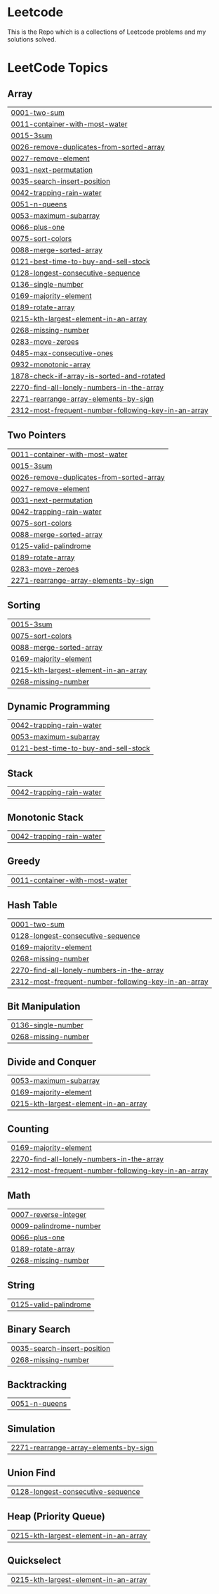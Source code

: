 # Leetcode
This is the Repo which is a collections of Leetcode problems and my solutions solved. 

<!---LeetCode Topics Start-->
# LeetCode Topics
## Array
|  |
| ------- |
| [0001-two-sum](https://github.com/1011mohitsingh/Leetcode/tree/master/0001-two-sum) |
| [0011-container-with-most-water](https://github.com/1011mohitsingh/Leetcode/tree/master/0011-container-with-most-water) |
| [0015-3sum](https://github.com/1011mohitsingh/Leetcode/tree/master/0015-3sum) |
| [0026-remove-duplicates-from-sorted-array](https://github.com/1011mohitsingh/Leetcode/tree/master/0026-remove-duplicates-from-sorted-array) |
| [0027-remove-element](https://github.com/1011mohitsingh/Leetcode/tree/master/0027-remove-element) |
| [0031-next-permutation](https://github.com/1011mohitsingh/Leetcode/tree/master/0031-next-permutation) |
| [0035-search-insert-position](https://github.com/1011mohitsingh/Leetcode/tree/master/0035-search-insert-position) |
| [0042-trapping-rain-water](https://github.com/1011mohitsingh/Leetcode/tree/master/0042-trapping-rain-water) |
| [0051-n-queens](https://github.com/1011mohitsingh/Leetcode/tree/master/0051-n-queens) |
| [0053-maximum-subarray](https://github.com/1011mohitsingh/Leetcode/tree/master/0053-maximum-subarray) |
| [0066-plus-one](https://github.com/1011mohitsingh/Leetcode/tree/master/0066-plus-one) |
| [0075-sort-colors](https://github.com/1011mohitsingh/Leetcode/tree/master/0075-sort-colors) |
| [0088-merge-sorted-array](https://github.com/1011mohitsingh/Leetcode/tree/master/0088-merge-sorted-array) |
| [0121-best-time-to-buy-and-sell-stock](https://github.com/1011mohitsingh/Leetcode/tree/master/0121-best-time-to-buy-and-sell-stock) |
| [0128-longest-consecutive-sequence](https://github.com/1011mohitsingh/Leetcode/tree/master/0128-longest-consecutive-sequence) |
| [0136-single-number](https://github.com/1011mohitsingh/Leetcode/tree/master/0136-single-number) |
| [0169-majority-element](https://github.com/1011mohitsingh/Leetcode/tree/master/0169-majority-element) |
| [0189-rotate-array](https://github.com/1011mohitsingh/Leetcode/tree/master/0189-rotate-array) |
| [0215-kth-largest-element-in-an-array](https://github.com/1011mohitsingh/Leetcode/tree/master/0215-kth-largest-element-in-an-array) |
| [0268-missing-number](https://github.com/1011mohitsingh/Leetcode/tree/master/0268-missing-number) |
| [0283-move-zeroes](https://github.com/1011mohitsingh/Leetcode/tree/master/0283-move-zeroes) |
| [0485-max-consecutive-ones](https://github.com/1011mohitsingh/Leetcode/tree/master/0485-max-consecutive-ones) |
| [0932-monotonic-array](https://github.com/1011mohitsingh/Leetcode/tree/master/0932-monotonic-array) |
| [1878-check-if-array-is-sorted-and-rotated](https://github.com/1011mohitsingh/Leetcode/tree/master/1878-check-if-array-is-sorted-and-rotated) |
| [2270-find-all-lonely-numbers-in-the-array](https://github.com/1011mohitsingh/Leetcode/tree/master/2270-find-all-lonely-numbers-in-the-array) |
| [2271-rearrange-array-elements-by-sign](https://github.com/1011mohitsingh/Leetcode/tree/master/2271-rearrange-array-elements-by-sign) |
| [2312-most-frequent-number-following-key-in-an-array](https://github.com/1011mohitsingh/Leetcode/tree/master/2312-most-frequent-number-following-key-in-an-array) |
## Two Pointers
|  |
| ------- |
| [0011-container-with-most-water](https://github.com/1011mohitsingh/Leetcode/tree/master/0011-container-with-most-water) |
| [0015-3sum](https://github.com/1011mohitsingh/Leetcode/tree/master/0015-3sum) |
| [0026-remove-duplicates-from-sorted-array](https://github.com/1011mohitsingh/Leetcode/tree/master/0026-remove-duplicates-from-sorted-array) |
| [0027-remove-element](https://github.com/1011mohitsingh/Leetcode/tree/master/0027-remove-element) |
| [0031-next-permutation](https://github.com/1011mohitsingh/Leetcode/tree/master/0031-next-permutation) |
| [0042-trapping-rain-water](https://github.com/1011mohitsingh/Leetcode/tree/master/0042-trapping-rain-water) |
| [0075-sort-colors](https://github.com/1011mohitsingh/Leetcode/tree/master/0075-sort-colors) |
| [0088-merge-sorted-array](https://github.com/1011mohitsingh/Leetcode/tree/master/0088-merge-sorted-array) |
| [0125-valid-palindrome](https://github.com/1011mohitsingh/Leetcode/tree/master/0125-valid-palindrome) |
| [0189-rotate-array](https://github.com/1011mohitsingh/Leetcode/tree/master/0189-rotate-array) |
| [0283-move-zeroes](https://github.com/1011mohitsingh/Leetcode/tree/master/0283-move-zeroes) |
| [2271-rearrange-array-elements-by-sign](https://github.com/1011mohitsingh/Leetcode/tree/master/2271-rearrange-array-elements-by-sign) |
## Sorting
|  |
| ------- |
| [0015-3sum](https://github.com/1011mohitsingh/Leetcode/tree/master/0015-3sum) |
| [0075-sort-colors](https://github.com/1011mohitsingh/Leetcode/tree/master/0075-sort-colors) |
| [0088-merge-sorted-array](https://github.com/1011mohitsingh/Leetcode/tree/master/0088-merge-sorted-array) |
| [0169-majority-element](https://github.com/1011mohitsingh/Leetcode/tree/master/0169-majority-element) |
| [0215-kth-largest-element-in-an-array](https://github.com/1011mohitsingh/Leetcode/tree/master/0215-kth-largest-element-in-an-array) |
| [0268-missing-number](https://github.com/1011mohitsingh/Leetcode/tree/master/0268-missing-number) |
## Dynamic Programming
|  |
| ------- |
| [0042-trapping-rain-water](https://github.com/1011mohitsingh/Leetcode/tree/master/0042-trapping-rain-water) |
| [0053-maximum-subarray](https://github.com/1011mohitsingh/Leetcode/tree/master/0053-maximum-subarray) |
| [0121-best-time-to-buy-and-sell-stock](https://github.com/1011mohitsingh/Leetcode/tree/master/0121-best-time-to-buy-and-sell-stock) |
## Stack
|  |
| ------- |
| [0042-trapping-rain-water](https://github.com/1011mohitsingh/Leetcode/tree/master/0042-trapping-rain-water) |
## Monotonic Stack
|  |
| ------- |
| [0042-trapping-rain-water](https://github.com/1011mohitsingh/Leetcode/tree/master/0042-trapping-rain-water) |
## Greedy
|  |
| ------- |
| [0011-container-with-most-water](https://github.com/1011mohitsingh/Leetcode/tree/master/0011-container-with-most-water) |
## Hash Table
|  |
| ------- |
| [0001-two-sum](https://github.com/1011mohitsingh/Leetcode/tree/master/0001-two-sum) |
| [0128-longest-consecutive-sequence](https://github.com/1011mohitsingh/Leetcode/tree/master/0128-longest-consecutive-sequence) |
| [0169-majority-element](https://github.com/1011mohitsingh/Leetcode/tree/master/0169-majority-element) |
| [0268-missing-number](https://github.com/1011mohitsingh/Leetcode/tree/master/0268-missing-number) |
| [2270-find-all-lonely-numbers-in-the-array](https://github.com/1011mohitsingh/Leetcode/tree/master/2270-find-all-lonely-numbers-in-the-array) |
| [2312-most-frequent-number-following-key-in-an-array](https://github.com/1011mohitsingh/Leetcode/tree/master/2312-most-frequent-number-following-key-in-an-array) |
## Bit Manipulation
|  |
| ------- |
| [0136-single-number](https://github.com/1011mohitsingh/Leetcode/tree/master/0136-single-number) |
| [0268-missing-number](https://github.com/1011mohitsingh/Leetcode/tree/master/0268-missing-number) |
## Divide and Conquer
|  |
| ------- |
| [0053-maximum-subarray](https://github.com/1011mohitsingh/Leetcode/tree/master/0053-maximum-subarray) |
| [0169-majority-element](https://github.com/1011mohitsingh/Leetcode/tree/master/0169-majority-element) |
| [0215-kth-largest-element-in-an-array](https://github.com/1011mohitsingh/Leetcode/tree/master/0215-kth-largest-element-in-an-array) |
## Counting
|  |
| ------- |
| [0169-majority-element](https://github.com/1011mohitsingh/Leetcode/tree/master/0169-majority-element) |
| [2270-find-all-lonely-numbers-in-the-array](https://github.com/1011mohitsingh/Leetcode/tree/master/2270-find-all-lonely-numbers-in-the-array) |
| [2312-most-frequent-number-following-key-in-an-array](https://github.com/1011mohitsingh/Leetcode/tree/master/2312-most-frequent-number-following-key-in-an-array) |
## Math
|  |
| ------- |
| [0007-reverse-integer](https://github.com/1011mohitsingh/Leetcode/tree/master/0007-reverse-integer) |
| [0009-palindrome-number](https://github.com/1011mohitsingh/Leetcode/tree/master/0009-palindrome-number) |
| [0066-plus-one](https://github.com/1011mohitsingh/Leetcode/tree/master/0066-plus-one) |
| [0189-rotate-array](https://github.com/1011mohitsingh/Leetcode/tree/master/0189-rotate-array) |
| [0268-missing-number](https://github.com/1011mohitsingh/Leetcode/tree/master/0268-missing-number) |
## String
|  |
| ------- |
| [0125-valid-palindrome](https://github.com/1011mohitsingh/Leetcode/tree/master/0125-valid-palindrome) |
## Binary Search
|  |
| ------- |
| [0035-search-insert-position](https://github.com/1011mohitsingh/Leetcode/tree/master/0035-search-insert-position) |
| [0268-missing-number](https://github.com/1011mohitsingh/Leetcode/tree/master/0268-missing-number) |
## Backtracking
|  |
| ------- |
| [0051-n-queens](https://github.com/1011mohitsingh/Leetcode/tree/master/0051-n-queens) |
## Simulation
|  |
| ------- |
| [2271-rearrange-array-elements-by-sign](https://github.com/1011mohitsingh/Leetcode/tree/master/2271-rearrange-array-elements-by-sign) |
## Union Find
|  |
| ------- |
| [0128-longest-consecutive-sequence](https://github.com/1011mohitsingh/Leetcode/tree/master/0128-longest-consecutive-sequence) |
## Heap (Priority Queue)
|  |
| ------- |
| [0215-kth-largest-element-in-an-array](https://github.com/1011mohitsingh/Leetcode/tree/master/0215-kth-largest-element-in-an-array) |
## Quickselect
|  |
| ------- |
| [0215-kth-largest-element-in-an-array](https://github.com/1011mohitsingh/Leetcode/tree/master/0215-kth-largest-element-in-an-array) |
<!---LeetCode Topics End-->
